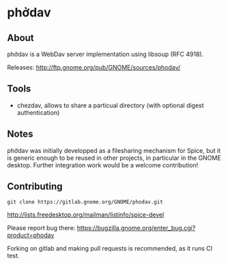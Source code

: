 # phởdav

## About

phởdav is a WebDav server implementation using libsoup (RFC 4918).

Releases: http://ftp.gnome.org/pub/GNOME/sources/phodav/

## Tools

* chezdav, allows to share a particual directory (with optional
  digest authentication)

## Notes

phởdav was initially developped as a filesharing mechanism for Spice,
but it is generic enough to be reused in other projects, in particular
in the GNOME desktop. Further integration work would be a welcome
contribution!

## Contributing

    git clone https://gitlab.gnome.org/GNOME/phodav.git

http://lists.freedesktop.org/mailman/listinfo/spice-devel

Please report bug there:
https://bugzilla.gnome.org/enter_bug.cgi?product=phodav

Forking on gitlab and making pull requests is recommended, as it runs CI test.